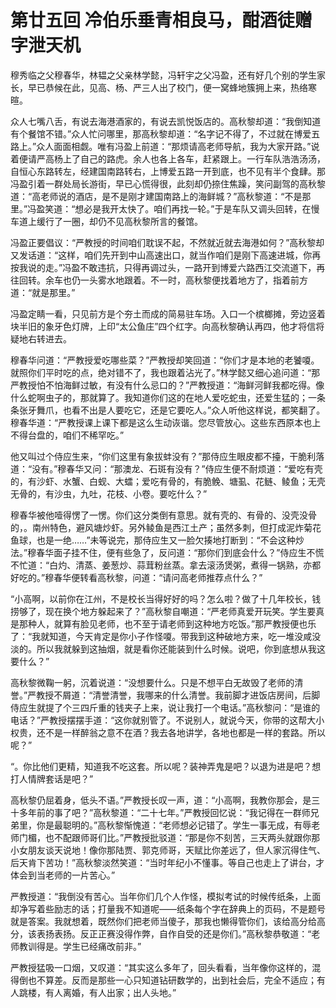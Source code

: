 # 第廿五回 冷伯乐垂青相良马，酣酒徒赠字泄天机

穆秀临之父穆春华，林韫之父亲林学懿，冯轩宇之父冯盈，还有好几个别的学生家长，早已恭候在此，见高、杨、严三人出了校门，便一窝蜂地簇拥上来，热络寒暄。

众人七嘴八舌，有说去海港酒家的，有说去凯悦饭店的。高秋黎却道：“我倒知道有个餐馆不错。”众人忙问哪里，那高秋黎却道：“名字记不得了，不过就在博爱五路上。”众人面面相觑。唯有冯盈上前道：“那烦请高老师导航，我为大家开路。”说着便请严高杨上了自己的路虎。余人也各上各车，赶紧跟上。一行车队浩浩汤汤，自恒心东路转左，经建国南路转右，上博爱五路一开到底，也不见有半个食肆。那冯盈引着一群处局长游街，早已心慌得很，此刻却仍捺住焦躁，笑问副驾的高秋黎道：“高老师说的酒店，是不是刚才建国南路上的海鲜城？”高秋黎道：“不是那里。”冯盈笑道：“想必是我开太快了。咱们再找一轮。”于是车队又调头回转，在慢车道上缓行了一圈，却仍不见高秋黎所言的餐馆。

冯盈正要倡议：“严教授的时间咱们耽误不起，不然就近就去海港如何？”高秋黎却又发话道：“这样，咱们先开到中山高速出口，就当作咱们是刚下高速进城，你再按我说的走。”冯盈不敢违抗，只得再调过头，一路开到博爱六路西江交流道下，再往回转。余车也仍一头雾水地跟着。不一时，高秋黎便找着地方了，指着前方道：“就是那里。”

冯盈定睛一看，只见前方是个夯土而成的简易驻车场。入口一个槟榔摊，旁边竖着块半旧的象牙色灯牌，上印“太公鱼庄”四个红字。向高秋黎确认再四，他才将信将疑地右转进去。

穆春华问道：“严教授爱吃哪些菜？”严教授却笑回道：“你们才是本地的老饕嗄。就照你们平时吃的点，绝对错不了，我也跟着沾光了。”林学懿又细心追问道：“那严教授怕不怕海鲜过敏，有没有什么忌口的？”严教授道：“海鲜河鲜我都吃得。像什么蛇啊虫子的，那就算了。我知道你们这的在地人爱吃蛇虫，还爱生猛的；一条条张牙舞爪，也看不出是人要吃它，还是它要吃人。”众人听他这样说，都笑翻了。穆春华道：“严教授课上课下都是这么生动诙谐。您尽管放心。这些东西原本也上不得台盘的，咱们不稀罕吃。”

他又叫过个侍应生来，“你们这里有象拔蚌没有？”那侍应生眼皮都不擡，干脆利落道：“没有。”穆春华又问：“那澳龙、石斑有没有？”侍应生便不耐烦道：“爱吃有壳的，有沙虾、水蟹、白蚬、大𧒽；爱吃有骨的，有脆𩾃、塘虱、花鲢、鲮鱼；无壳无骨的，有沙虫，九吐，花枝、小卷。要吃什么？”

穆春华被他噎得愣了一愣。你们这分类倒有意思。就有壳的、有骨的、没壳没骨的，。南州特色，避风塘炒虾。另外鲮鱼是西江土产；虽然多刺，但打成泥炸菊花鱼球，也是一绝……”未等说完，那侍应生又一脸欠揍地打断到：“不会这种炒法。”穆春华面子挂不住，便有些急了，反问道：“那你们到底会什么？”侍应生不慌不忙道：“白灼、清蒸、姜葱炒、蒜茸粉丝蒸。拿去滚汤煲粥，煮得一锅熟，亦都好吃的。”穆春华便转看高秋黎，问道：“请问高老师推荐点什么？”

“小高啊，以前你在江州，不是校长当得好好的吗？怎么啦？做了十几年校长，钱捞够了，现在换个地方躲起来了？”高秋黎自嘲道：“严老师真爱开玩笑。学生要真是那种人，就算有脸见老师，也不至于请老师到这种地方吃饭。”那严教授便也乐了：“我就知道，今天肯定是你小子作怪嗄。带我到这种破地方来，吃一堆没咸没淡的。所以我就躲到这抽烟，就是看你还能装到什么时候。说吧，你到底想从我这要什么？”

高秋黎微鞠一躬，沉着说道：“没想要什么。只是不想平白无故毁了老师的清誉。”严教授不屑道：“清誉清誉，我哪来的什么清誉。我前脚才进饭店房间，后脚侍应生就提了个三四斤重的钱夹子上来，说让我打一个电话。”高秋黎问：“是谁的电话？”严教授摆摆手道：“这你就别管了。不说别人，就说今天，你带的这帮大小权贵，还不是一样醉翁之意不在酒？我去各地讲学，各地也都是一样的套路。所以呢？”

“。你比他们更精，知道我不吃这套。所以呢？装神弄鬼是吧？以退为进是吧？想打人情牌套话是吧？”

高秋黎仍屈着身，低头不语。”严教授长叹一声，道：“小高啊，我教你那会，是三十多年前的事了吧？”高秋黎道：“二十七年。”严教授回忆说：“我记得在一群师兄弟里，你是最聪明的。”高秋黎惭愧道：“老师想必记错了。学生一事无成，有辱老师门楣，也不配跟师哥们比。”严教授批驳道：“那是你不刻苦，三天两头就跟你那小女朋友谈天说地！像你那陆贾、郭克师哥，天赋比你差远了，但人家沉得住气、后天肯下苦功！”高秋黎淡然笑道：“当时年纪小不懂事。等自己也走上了讲台，才体会到当老师的一片苦心。”

严教授道：“我倒没有苦心。当年你们几个人作怪，模拟考试的时候传纸条，上面却净写着些励志的话；打量我不知道呢——纸条每个字在辞典上的页码，不是题号就是答案。我就想着，既然你们把老师当傻子，那我也懒得管你们，该给高分给高分，该表扬表扬。反正正赛没得作弊，自作自受的还是你们。”高秋黎恭敬道：“老师教训得是。学生已经痛改前非。”

严教授猛吸一口烟，又叹道：“其实这么多年了，回头看看，当年像你这样的，混得倒也不算差。反而是那些一心只知道钻研数学的，出到社会后，完全不适应；有人跳楼，有人离婚，有人出家；出人头地。”
